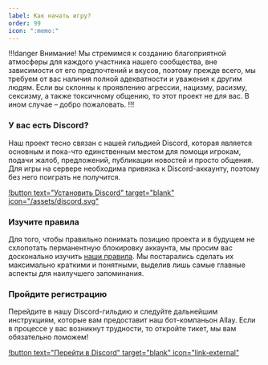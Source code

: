 ```yaml
---
label: Как начать игру?
order: 99
icon: ":memo:"
---
```

!!!danger Внимание!
Мы стремимся к созданию благоприятной атмосферы для каждого участника нашего сообщества, вне зависимости от его предпочтений и вкусов, поэтому прежде всего, мы требуем от вас наличия полной адекватности и уважения к другим людям. Если вы склонны к проявлению агрессии, нацизму, расизму, сексизму, а также токсичному общению, то этот проект не для вас. В ином случае – добро пожаловать. 
!!!

### У вас есть Discord?
Наш проект тесно связан с нашей гильдией Discord, которая является основным и пока-что единственным местом для помощи игрокам, подачи жалоб, предложений, публикации новостей и просто общения. Для игры на сервере необходима привязка к Discord-аккаунту, поэтому без него поиграть не получится.

[!button text="Установить Discord" target="blank" icon="/assets/discord.svg"](https://discord.com/)

### Изучите правила
Для того, чтобы правильно понимать позицию проекта и в будущем не схлопотать перманентную блокировку аккаунта, мы просим вас досконально изучить [наши правила](/rules.md). Мы постарались сделать их максимально краткими и понятными, выделив лишь самые главные аспекты для наилучшего запоминания.

### Пройдите регистрацию
Перейдите в нашу Discord-гильдию и следуйте дальнейшим инструкциям, которые вам предоставит наш бот-компаньон Allay. Если в процессе у вас возникнут трудности, то откройте тикет, мы вам обязательно поможем!

[!button text="Перейти в Discord" target="blank" icon="link-external"](https://discord.gg/n7uw3RE6Ny)